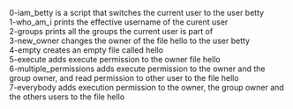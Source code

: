 0-iam_betty is a script that switches the current user to the user betty <br/>
1-who_am_i prints the effective username of the curent user <br/>
2-groups prints all the groups the current user is part of <br/>
3-new_owner changes the owner of the file hello to the user betty <br/>
4-empty creates an empty file called hello <br/>
5-execute adds execute permission to the owner file hello <br/>
6-multiple_permissions adds execute permission to the owner and the group owner, and read permission to other user to 
the file hello <br/>
7-everybody adds execution permission to the owner, the group owner and the others users to the file hello <br/>

